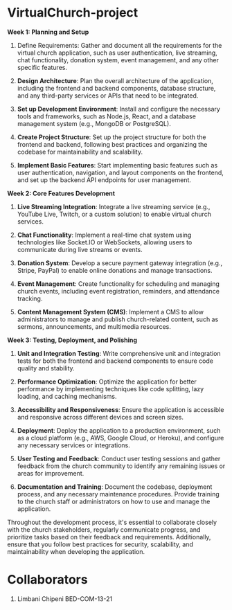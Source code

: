 # VirtualChurch-project

**Week 1: Planning and Setup**

1. Define Requirements: Gather and document all the requirements for the virtual church application, such as user authentication, live streaming, chat functionality, donation system, event management, and any other specific features.

2. **Design Architecture**: Plan the overall architecture of the application, including the frontend and backend components, database structure, and any third-party services or APIs that need to be integrated.

3. **Set up Development Environment**: Install and configure the necessary tools and frameworks, such as Node.js, React, and a database management system (e.g., MongoDB or PostgreSQL).

4. **Create Project Structure**: Set up the project structure for both the frontend and backend, following best practices and organizing the codebase for maintainability and scalability.

5. **Implement Basic Features**: Start implementing basic features such as user authentication, navigation, and layout components on the frontend, and set up the backend API endpoints for user management.

**Week 2: Core Features Development**

1. **Live Streaming Integration**: Integrate a live streaming service (e.g., YouTube Live, Twitch, or a custom solution) to enable virtual church services.

2. **Chat Functionality**: Implement a real-time chat system using technologies like Socket.IO or WebSockets, allowing users to communicate during live streams or events.

3. **Donation System**: Develop a secure payment gateway integration (e.g., Stripe, PayPal) to enable online donations and manage transactions.

4. **Event Management**: Create functionality for scheduling and managing church events, including event registration, reminders, and attendance tracking.

5. **Content Management System (CMS)**: Implement a CMS to allow administrators to manage and publish church-related content, such as sermons, announcements, and multimedia resources.

**Week 3: Testing, Deployment, and Polishing**

1. **Unit and Integration Testing**: Write comprehensive unit and integration tests for both the frontend and backend components to ensure code quality and stability.

2. **Performance Optimization**: Optimize the application for better performance by implementing techniques like code splitting, lazy loading, and caching mechanisms.

3. **Accessibility and Responsiveness**: Ensure the application is accessible and responsive across different devices and screen sizes.

4. **Deployment**: Deploy the application to a production environment, such as a cloud platform (e.g., AWS, Google Cloud, or Heroku), and configure any necessary services or integrations.

5. **User Testing and Feedback**: Conduct user testing sessions and gather feedback from the church community to identify any remaining issues or areas for improvement.

6. **Documentation and Training**: Document the codebase, deployment process, and any necessary maintenance procedures. Provide training to the church staff or administrators on how to use and manage the application.

Throughout the development process, it's essential to collaborate closely with the church stakeholders, regularly communicate progress, and prioritize tasks based on their feedback and requirements. Additionally, ensure that you follow best practices for security, scalability, and maintainability when developing the application.
 
 # Collaborators
 1. Limbani Chipeni BED-COM-13-21
 